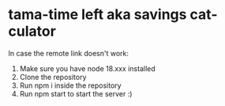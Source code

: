 # tama-time left aka savings cat-culator
In case the remote link doesn't work:
1. Make sure you have node 18.xxx installed
2. Clone the repository
3. Run npm i inside the repository
4. Run npm start to start the server :)
